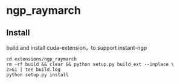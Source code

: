 # ngp_raymarch


## Install
build and install cuda-extension，to support instant-ngp
```
cd extensions/ngp_raymarch
rm -rf build && clear && python setup.py build_ext --inplace \
2>&1 | tee build.log
python setup.py install
```
